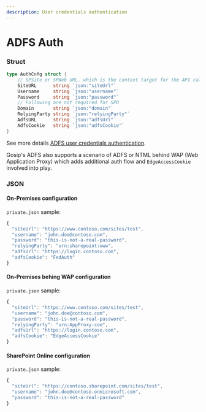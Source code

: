 ```yaml
---
description: User credentials authentication
---
```


# ADFS Auth

### Struct

```go
type AuthCnfg struct {
    // SPSite or SPWeb URL, which is the context target for the API calls
    SiteURL      string `json:"siteUrl"`
    Username     string `json:"username"`
    Password     string `json:"password"`
    // Following are not required for SPO
    Domain       string `json:"domain"`
    RelyingParty string `json:"relyingParty"`
    AdfsURL      string `json:"adfsUrl"`
    AdfsCookie   string `json:"adfsCookie"`
}
```

See more details [ADFS user credentials authentication](https://github.com/s-kainet/node-sp-auth/wiki/ADFS-user-credentials-authentication).

Gosip's ADFS also supports a scenario of ADFS or NTML behind WAP \(Web Application Proxy\) which adds additional auth flow and `EdgeAccessCookie` involved into play.

### JSON

#### On-Premises configuration

`private.json` sample:

```javascript
{
  "siteUrl": "https://www.contoso.com/sites/test",
  "username": "john.doe@contoso.com",
  "password": "this-is-not-a-real-password",
  "relyingParty": "urn:sharepoint:www",
  "adfsUrl": "https://login.contoso.com",
  "adfsCookie": "FedAuth"
}
```

#### On-Premises behing WAP configuration

`private.json` sample:

```javascript
{
  "siteUrl": "https://www.contoso.com/sites/test",
  "username": "john.doe@contoso.com",
  "password": "this-is-not-a-real-password",
  "relyingParty": "urn:AppProxy:com",
  "adfsUrl": "https://login.contoso.com",
  "adfsCookie": "EdgeAccessCookie"
}
```

#### SharePoint Online configuration

`private.json` sample:

```javascript
{
  "siteUrl": "https://contoso.sharepoint.com/sites/test",
  "username": "john.doe@contoso.onmicrosoft.com",
  "password": "this-is-not-a-real-password"
}
```

